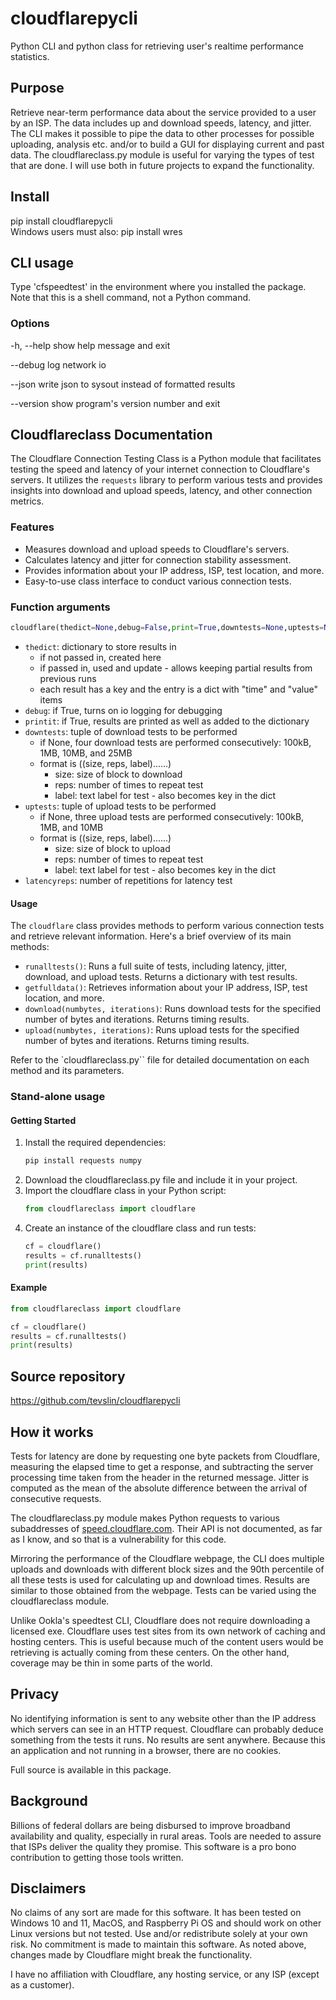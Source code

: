 # cloudflarepycli

Python CLI and python class for retrieving user's realtime performance statistics.

## Purpose

Retrieve near-term performance data about the service provided to a user by an ISP. The data includes up and download speeds, latency, and jitter. The CLI makes it possible to pipe the data to other processes for possible uploading, analysis etc. and/or to build a GUI for displaying current and past data. The cloudflareclass.py module is useful for varying the types of test that are done. I will use both in future projects to expand the functionality.

## Install

pip install cloudflarepycli \
Windows users must also: pip install wres

## CLI usage

Type 'cfspeedtest' in the environment where you installed the package. Note that this is a shell command, not a Python command.

### Options

  -h, --help  show help message and exit
  
  --debug     log network io
  
  --json      write json to sysout instead of formatted results
  
  --version   show program's version number and exit
  
## Cloudflareclass Documentation

The Cloudflare Connection Testing Class is a Python module that facilitates testing the speed and latency of your internet connection to Cloudflare's servers. It utilizes the `requests` library to perform various tests and provides insights into download and upload speeds, latency, and other connection metrics.

### Features

- Measures download and upload speeds to Cloudflare's servers.
- Calculates latency and jitter for connection stability assessment.
- Provides information about your IP address, ISP, test location, and more.
- Easy-to-use class interface to conduct various connection tests.

### Function arguments

  ```python
  cloudflare(thedict=None,debug=False,print=True,downtests=None,uptests=None,latencyreps=20)
  ```


- `thedict`: dictionary to store results in
    - if not passed in, created here
    - if passed in, used and update - allows keeping partial results from previous runs
    - each result has a key and the entry is a dict with "time" and "value" items
- `debug`: if True, turns on io logging for debugging
- `printit`: if True, results are printed as well as added to the dictionary
- `downtests`: tuple of download tests to be performed
    - if None, four download tests are performed consecutively: 100kB, 1MB, 10MB, and 25MB
    - format is ((size, reps, label)......)
        - size: size of block to download
        - reps: number of times to repeat test
        - label: text label for test - also becomes key in the dict
- `uptests`: tuple of upload tests to be performed
    - if None, three upload tests are performed consecutively: 100kB, 1MB, and 10MB
    - format is ((size, reps, label)......)
        - size: size of block to upload
        - reps: number of times to repeat test
        - label: text label for test - also becomes key in the dict
- `latencyreps`: number of repetitions for latency test

#### Usage

The `cloudflare` class provides methods to perform various connection tests and retrieve relevant information. Here's a brief overview of its main methods:

- `runalltests()`: Runs a full suite of tests, including latency, jitter, download, and upload tests. Returns a dictionary with test results.
- `getfulldata()`: Retrieves information about your IP address, ISP, test location, and more.
- `download(numbytes, iterations)`: Runs download tests for the specified number of bytes and iterations. Returns timing results.
- `upload(numbytes, iterations)`: Runs upload tests for the specified number of bytes and iterations. Returns timing results.

Refer to the `cloudflareclass.py`` file for detailed documentation on each method and its parameters.

### Stand-alone usage
#### Getting Started

1. Install the required dependencies:
    ```bash
    pip install requests numpy
    ```
2. Download the cloudflareclass.py file and include it in your project.
3. Import the cloudflare class in your Python script:
    ```python
    from cloudflareclass import cloudflare
    ```
4. Create an instance of the cloudflare class and run tests:
    ```python
    cf = cloudflare()
    results = cf.runalltests()
    print(results)
    ```

#### Example

```python
from cloudflareclass import cloudflare

cf = cloudflare()
results = cf.runalltests()
print(results)
```

## Source repository

https://github.com/tevslin/cloudflarepycli

## How it works

Tests for latency are done by requesting one byte packets from Cloudflare, measuring the elapsed time to get a response, and subtracting the server processing time taken from the header in the returned message. Jitter is computed as the mean of the absolute difference between the arrival of consecutive requests.

The cloudflareclass.py module makes Python requests to various subaddresses of [speed.cloudflare.com](https://speed.cloudflare.com). Their API is not documented, as far as I know, and so that is a vulnerability for this code.

Mirroring the performance of the Cloudflare webpage, the CLI does multiple uploads and downloads with different block sizes and the 90th percentile of all these tests is used for calculating up and download times. Results are similar to those obtained from the webpage. Tests can be varied using the cloudflareclass module.

Unlike Ookla's speedtest CLI, Cloudflare does not require downloading a licensed exe. Cloudflare uses test sites from its own network of caching and hosting centers. This is useful because much of the content users would be retrieving is actually coming from these centers. On the other hand, coverage may be thin in some parts of the world.

## Privacy

No identifying information is sent to any website other than the IP address which servers can see in an HTTP request. Cloudflare can probably deduce something from the tests it runs. No results are sent anywhere. Because this an application and not running in a browser, there are no cookies.

Full source is available in this package.

## Background

Billions of federal dollars are being disbursed to improve broadband availability and quality, especially in rural areas. Tools are needed to assure that ISPs deliver the quality they promise. This software is a pro bono contribution to getting those tools written. 

## Disclaimers

No claims of any sort are made for this software. It has been tested on Windows 10 and 11, MacOS, and  Raspberry Pi OS and should work on other Linux versions but not tested. Use and/or redistribute solely at your own risk. No commitment is made to maintain this software. As noted above, changes made by Cloudflare might break the functionality.

I have no affiliation with Cloudflare, any hosting service, or any ISP (except as a customer).


